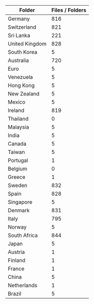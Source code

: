 | Folder         |   Files / Folders |
|----------------|-------------------|
| Germany        |               816 |
| Switzerland    |               821 |
| Sri Lanka      |               221 |
| United Kingdom |               828 |
| South Korea    |                 5 |
| Australia      |               720 |
| Euro           |                 5 |
| Venezuela      |                 5 |
| Hong Kong      |                 5 |
| New Zealand    |                 5 |
| Mexico         |                 5 |
| Ireland        |               819 |
| Thailand       |                 0 |
| Malaysia       |                 5 |
| India          |                 5 |
| Canada         |                 5 |
| Taiwan         |                 5 |
| Portugal       |                 1 |
| Belgium        |                 0 |
| Greece         |                 1 |
| Sweden         |               832 |
| Spain          |               828 |
| Singapore      |                 5 |
| Denmark        |               831 |
| Italy          |               795 |
| Norway         |                 5 |
| South Africa   |               844 |
| Japan          |                 5 |
| Austria        |                 1 |
| Finland        |                 1 |
| France         |                 1 |
| China          |                 5 |
| Netherlands    |                 1 |
| Brazil         |                 5 |